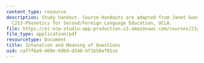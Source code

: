 ```yaml
---
content_type: resource
description: Study handout. Course Handouts are adapted from Janet Goodwin's AP&TESL
  C213-Phonetics for Second/Foreign Language Education, UCLA.
file: https://ol-ocw-studio-app-production.s3.amazonaws.com/courses/21g-223-listening-speaking-and-pronunciation-fall-2004/caf7f6a9d69e69b9d540bf1b50af81ce_MIT21G_223F04_int_question.pdf
file_type: application/pdf
resourcetype: Document
title: Intonation and Meaning of Questions
uid: caf7f6a9-d69e-69b9-d540-bf1b50af81ce
---
```

